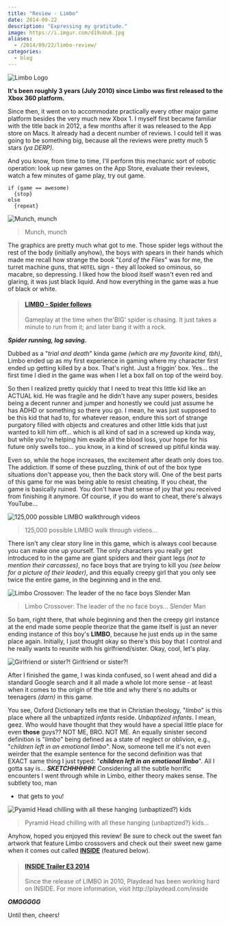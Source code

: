 ```yaml
---
title: "Review - Limbo"
date: 2014-09-22
description: "Expressing my gratitude."
image: https://i.imgur.com/d19uUu6.jpg
aliases:
  - /2014/09/22/limbo-review/
categories:
  - blog
---
```


![Limbo Logo](https://lh3.googleusercontent.com/oqnv5xlI9eBPU6vtzbW6KVMvbHi41q5MNpFjGCKqKyyY5Iisn0W1SPeCKbgReB6TJfT8jyccSoQdmp_FpWqFjeGWzOxW2HdXA31F0fHLO2zzoR-LV0ZKnIn8TKcqiCy8_N5m95rrbx3naY6vxmo8FcYUMVSfONi7w0C0LKblwJCVVL2Zr6QKL1cZS1VezmJi1fxJHAYbB1zrOtCRgyWHXSnYpywOKS3Hx0ngTklUYfiomU7yHwCCxBBVrDF03XztyHdzqmExeOOeVNcqSfxXXgOya5yW7iHgfXEJj5sBlIetyCFfSnsx7cb5zzDll4y-ubxB7KDvHDqz5nqKwZ_aYoHdIBV-u3SuHgOIXZkRUUehr6CrTkiLwnexym6qaWSEzDC_FtJTsNH2cEzXJyiUIRz0t3GGD0XVmh9wUDFA5JC6K0dg0QxCBnDkjsw_dkkNQF39WG5w0zAoMh7JjIp999U735wyDMAsssQZCP55HPsZRN5nkHwzA_G3l6_J_Bttk0SqirDZzXmh6qdCrMm1_SreolU6SpDApBzhrqxA2GiwpuRv7ij_VuQxt-oZPkBkaqS_taPTgnvMTIeRaxCYGpBOm0j5bpingvAKOIIpgwTjvKBQO81qyZY2PWSftNB5=w1600-h526-no)

**It's been roughly 3 years (July 2010) since Limbo was first released to the Xbox 360 platform.**

Since then, it went on to accommodate practically every other major game platform besides the very much new Xbox 1. I myself first became familiar with the title back in 2012, a few months after it was released to the App store on Macs. It already had a decent number of reviews. I could tell it was going to be something big, because all the reviews were pretty much 5 stars _(ya DERP)_.

And you know, from time to time, I'll perform this mechanic sort of robotic operation: look up new games on the App Store, evaluate their reviews, watch a few minutes of game play, try out game.

```text
if (game == awesome)
  {stop}
else
  {repeat}
```

![Munch, munch](https://www.blogcdn.com/www.joystiq.com/media/2011/12/limboxmas-530.jpg)

> Munch, munch

The graphics are pretty much what got to me. Those spider legs without the rest of the body (initially anyhow), the boys with spears in their hands which made me recall how strange the book "_Lord of the Flies_" was for me, the turret machine guns, that `HOTEL` sign - they all looked so ominous, so macabre, so depressing. I liked how the blood itself wasn't even red and glaring, it was just black liquid. And how everything in the game was a hue of black or white.

<blockquote class="embedly-card"><h4><a href="http://www.youtube.com/watch?v=cHjt8LNaUT8">LIMBO - Spider follows</a></h4><p>Gameplay at the time when the'BIG' spider is chasing. It just takes a minute to run from it; and later bang it with a rock.</p></blockquote>
<script async src="//cdn.embedly.com/widgets/platform.js" charset="UTF-8"></script>

**_Spider running, log saving._**

Dubbed as a "_trial and death_" kinda game _(which are my favorite kind, tbh)_, Limbo ended up as my first experience in gaming where my character first ended up getting killed by a box. That's right. Just a friggin' box. Yes... the first time I died in the game was when I let a box fall on top of the weird boy.

So then I realized pretty quickly that I need to treat this little kid like an ACTUAL kid. He was fragile and he didn't have any super powers, besides being a decent runner and jumper and honestly we could just assume he has ADHD or something so there you go. I mean, he was just supposed to be this kid that had to, for whatever reason, endure this sort of strange purgatory filled with objects and creatures and other little kids that just wanted to kill him off... which is all kind of sad in a screwed up kinda way, but while you're helping him evade all the blood loss, your hope for his future only swells too... you know, in a kind of screwed up pitiful kinda way.

Even so, while the hope increases, the excitement after death only does too. The addiction. If some of these puzzling, think of out of the box type situations don't appease you, then the back story will. One of the best parts of this game for me was being able to resist cheating. If you cheat, the game is basically ruined. You don't have that sense of joy that you received from finishing it anymore. Of course, if you do want to cheat, there's always YouTube...

![125,000 possible LIMBO walkthrough videos](https://lh3.googleusercontent.com/550clvI64klq4v2MoifIMCDc-XG8e12TwIP0G044Nluz_bw7Yoj05rj-bX48RU5Y81zB8DkRlBmVj0OlF2hvRoTMID2HKSAxxnsTG2leHfgdGex7pLt_2A57-4JMO-a6-hqqICh3p2kMUEBT6OvOE4G0an-s_C_IHk4JYCrc6UPk8ilSIC1X34kSnjDVtFEu_ORja7be-c6E2jz7r487pHVu4YOjkW6AxkyorLy_RBj12C7dRhqH6sZnuDyZHLJW3RmCgN2-cfMCaixnj2M819K1Eqz9wpZFqztPiIMXJosPZJWgTcguS3m1pEkclO7HxYXlyCiRBM0kAUodhtzSJWMo0ZdKAf7h3xTAnDX_gBmJ_DH1qJYJFgbDs8ftAV07FWPWXDWfCt4UYRk6L92wFQrJ3wH_m2Q9Eq6wITRkkJAT26_5t8cY8YzTw7S26Ihj0T5O1z8NMgWeW0X21jLsJrq2zADGWH33MnkvbmctmSf7iDl-gUrhUSGwSlsonqoxfos7GqmPNsz8h_duST5BNMKl7IDXztXNEztyG0OIvYSzDou_AOgMroArJrJAtd_hkzLhqjQif09IdqdM0RTHmcYNKqs0n5lQDLSUK7kLaYwRRSj3L_OrAp9E45wuF4sI=w297-h220-no)

> 125,000 possible LIMBO walk through videos...

There isn't any clear story line in this game, which is always cool because you can make one up yourself. The only characters you really get introduced to in the game are giant spiders and their giant legs _(not to mention their carcasses)_, no face boys that are trying to kill you _(see below for a picture of their leader)_, and this equally creepy girl that you only see twice the entire game, in the beginning and in the end.

![Limbo Crossover: The leader of the no face boys Slender Man](https://th00.deviantart.net/fs71/PRE/f/2013/048/c/4/limbo_ft__slender_man_by_iresarts-d5vaea7.png)

> Limbo Crossover: The leader of the no face boys... Slender Man

So bam, right there, that whole beginning and then the creepy girl instance at the end made some people theorize that the game itself is just an never ending instance of this boy's **LIMBO**, because he just ends up in the same place again. Initially, I just thought okay so there's this boy that I control and he really wants to reunite with his girlfriend/sister. Okay, cool, let's play.

![Girlfriend or sister?!](https://fc05.deviantart.net/fs70/f/2012/176/a/7/welcome_to_limbo_by_kumonokuni-d54ums6.png) Girlfriend or sister?!

After I finished the game, I was kinda confused, so I went ahead and did a standard Google search and it all made a whole lot more sense - at least when it comes to the origin of the title and why there's no adults or teenagers _(darn)_ in this game.

You see, Oxford Dictionary tells me that in Christian theology, "_limbo_" is this place where all the unbaptized _infants_ reside. _Unbaptized infants_. I mean, geez. Who would have thought that they would have a special little place for even **those** guys?? NOT ME, BRO. NOT ME. An equally sinister second definition is "_limbo_" being defined as a state of neglect or oblivion, e.g., "_children left in an emotional limbo_". Now, someone tell me it's not even weirder that the example sentence for the second definition was that EXACT same thing I just typed: "**_children left in an emotional limbo_**". All I gotta say is... **_SKETCHHHHHH_**! Considering all the subtle horrific encounters I went through while in Limbo, either theory makes sense. The subtlety too, man

- that gets to you!

![Pyamid Head chilling with all these hanging (unbaptized?) kids](https://fc04.deviantart.net/fs71/i/2012/034/3/3/pyramid_head_in_limbo__by_z0h3-d4oj0fa.jpg)

> Pyramid Head chilling with all these hanging (unbaptized?) kids...

Anyhow, hoped you enjoyed this review! Be sure to check out the sweet fan artwork that feature Limbo crossovers and check out their sweet new game when it comes out called [**INSIDE**](https://playdead.com/inside/) (featured below).

<blockquote class="embedly-card"><h4><a href="http://www.youtube.com/watch?v=op4G1--kb-g">INSIDE Trailer E3 2014</a></h4><p>Since the release of LIMBO in 2010, Playdead has been working hard on INSIDE. For more information, visit http://playdead.com/inside</p></blockquote>
<script async src="//cdn.embedly.com/widgets/platform.js" charset="UTF-8"></script>

**_OMGGGGG_**

Until then, cheers!
